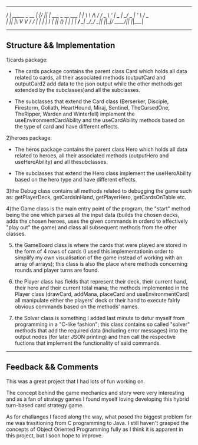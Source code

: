    ____                    _   ____  _                   
  / ___|_      _____ _ __ | |_/ ___|| |_ ___  _ __   ___ 
 | |  _\ \ /\ / / _ \ '_ \| __\___ \| __/ _ \| '_ \ / _ \
 | |_| |\ V  V /  __/ | | | |_ ___) | || (_) | | | |  __/
  \____| \_/\_/ \___|_| |_|\__|____/ \__\___/|_| |_|\___|
  

----------------------------------------------------------------
Structure && Implementation 
----------------------------------------------------------------
1)cards package:
 - The cards package contains the parent class Card which holds
all data related to cards, all their associated methods
(outputCard and outputCard2 add data to the json output while
the other methods get extended by the subclasses)and all the
subclasses.

 - The subclasses that extend the Card class (Berserker,
Disciple, Firestorm, Goliath, HeartHound, Miraj, Sentinel,
TheCursedOne, TheRipper, Warden and Winterfell) implement the
useEnvironmentCardAbility and the useCardAbility methods based
on the type of card and have different effects.



2)heroes package:
 - The heros package contains the parent class Hero which holds
all data related to heroes, all their associated methods
(outputHero and useHeroAbility) and all thesubclasses.

 - The subclasses that extend the Hero class implement the
useHeroAbility based on the hero type and have different
effects.



3)the Debug class contains all methods related to debugging
the game such as: getPlayerDeck, getCardsInHand, getPlayerHero,
getCardsOnTable etc.



4)the Game class is the main entry point of the program,
the "start" method being the one which parses all the input data
(builds the chosen decks, adds the chosen heroes, uses the given
commands in orderd to effectively "play out" the game) and class
all subsequent methods from the other classes.



5) the GameBoard class is where the cards that were played are
stored in the form of 4 rows of cards (I used this
implementationin order to simplify my own visualisation of the
game instead of working with an array of arrays); this class is
also the place where methods concerning rounds and player turns
are found.



6) the Player class has fields that represent their deck, their
current hand, their hero and their current total mana; the 
methods implemented in the Player class (drawCard, addMana,
placeCard and useEnvironmentCard) all manipulate either the
players' deck or their hand to execute fairly obvious commands
based on the methods' names.



7) the Solver class is something I added last minute to detur
myself from programming in a "C-like fashion"; this class
contains so called "solver" methods that add the required data
(including error messages) into the output nodes (for later
JSON printing) and then call the respective fuctions that
implement the functionality of said commands.

----------------------------------------------------------------
Feedback && Comments
----------------------------------------------------------------
This was a great project that I had lots of fun working on.

The concept behind the game mechanics and story were very
interesting and as a fan of strategy games I found myself loving
developing this hybrid turn-based card strategy game.

As for challanges I faced along the way, what posed the biggest
problem for me was trasitioning from C programming to Java.
I still haven't grasped the concepts of Object Oriented
Programming fully as I think it is apparent in this project, but
I soon hope to improve. 
